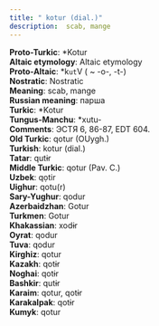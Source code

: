 ```yaml
---
title: " kotur (dial.)"
description:  scab, mange
---
```


<strong>Proto-Turkic</strong>:  *Kotur<br>
<strong>Altaic etymology</strong>:  Altaic etymology<br>
<strong> Proto-Altaic</strong>:  *k`ut`V ( ~ -o-, -t-)<br>
<strong>Nostratic</strong>:  Nostratic<br>
<strong>Meaning</strong>:  scab, mange<br>
<strong>Russian meaning</strong>:  парша<br>
<strong>Turkic</strong>:  *Kotur<br>
<strong>Tungus-Manchu</strong>:  *xutu-<br>
<strong>Comments</strong>:  ЭСТЯ 6, 86-87, EDT 604.<br>
<strong>Old Turkic</strong>:  qotur (OUygh.)<br>
<strong>Turkish</strong>:  kotur (dial.)<br>
<strong>Tatar</strong>:  qutɨr<br>
<strong>Middle Turkic</strong>:  qotur (Pav. C.)<br>
<strong>Uzbek</strong>:  qọtir<br>
<strong>Uighur</strong>:  qotu(r)<br>
<strong>Sary-Yughur</strong>:  qodur<br>
<strong>Azerbaidzhan</strong>:  Gotur<br>
<strong>Turkmen</strong>:  Gotur<br>
<strong>Khakassian</strong>:  xodɨr<br>
<strong>Oyrat</strong>:  qodur<br>
<strong>Tuva</strong>:  qodur<br>
<strong>Kirghiz</strong>:  qotur<br>
<strong>Kazakh</strong>:  qotɨr<br>
<strong>Noghai</strong>:  qotɨr<br>
<strong>Bashkir</strong>:  qutɨr<br>
<strong>Karaim</strong>:  qotur, qotɨr<br>
<strong>Karakalpak</strong>:  qotɨr<br>
<strong>Kumyk</strong>:  qotur<br>


